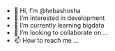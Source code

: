 - 👋 Hi, I’m @hebashosha
- 👀 I’m interested in development 
- 🌱 I’m currently learning bigdata
- 💞️ I’m looking to collaborate on ...
- 📫 How to reach me ...

<!---
hebashosha/hebashosha is a ✨ special ✨ repository because its `README.md` (this file) appears on your GitHub profile.
You can click the Preview link to take a look at your changes.
--->
